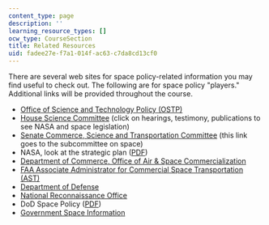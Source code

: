 ```yaml
---
content_type: page
description: ''
learning_resource_types: []
ocw_type: CourseSection
title: Related Resources
uid: fadee27e-f7a1-014f-ac63-c7da8cd13cf0
---
```


There are several web sites for space policy-related information you may find useful to check out. The following are for space policy "players." Additional links will be provided throughout the course.

*   [Office of Science and Technology Policy (OSTP)](http://www.ostp.gov/)
*   [House Science Committee](https://science.house.gov/) (click on hearings, testimony, publications to see NASA and space legislation)
*   [Senate Commerce, Science and Transportation Committee](http://www.senate.gov/~commerce/issues/space.htm) (this link goes to the subcommittee on space)
*   NASA, look at the strategic plan ([PDF](http://www.nasa.gov/pdf/1968main_strategi.pdf))
*   [Department of Commerce, Office of Air & Space Commercialization](http://www.space.commerce.gov/)
*   [FAA Associate Administrator for Commercial Space Transportation (AST)](http://www.faa.gov/)
*   [Department of Defense](http://www.defenselink.mil/)
*   [National Reconnaissance Office](http://www.nro.mil/)
*   DoD Space Policy ([PDF](http://www.dtic.mil/whs/directives/corres/pdf/310010p.pdf))
*   [Government Space Information](http://www.hq.nasa.gov/office/pao/History/presrep00/home.html)